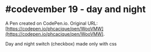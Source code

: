 # #codevember 19 - day and night

A Pen created on CodePen.io. Original URL: [https://codepen.io/phcacique/pen/WooVMW](https://codepen.io/phcacique/pen/WooVMW).

Day and night switch (checkbox) made only with css